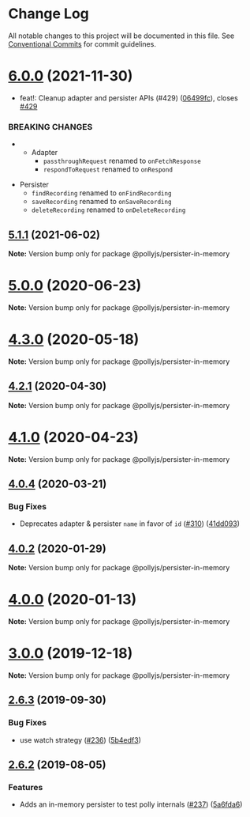 # Change Log

All notable changes to this project will be documented in this file.
See [Conventional Commits](https://conventionalcommits.org) for commit guidelines.

# [6.0.0](https://github.com/netflix/pollyjs/compare/v5.2.0...v6.0.0) (2021-11-30)


* feat!: Cleanup adapter and persister APIs (#429) ([06499fc](https://github.com/netflix/pollyjs/commit/06499fc2d85254b3329db2bec770d173ed32bca0)), closes [#429](https://github.com/netflix/pollyjs/issues/429)


### BREAKING CHANGES

* - Adapter
	- `passthroughRequest` renamed to `onFetchResponse`
	- `respondToRequest` renamed to `onRespond`

- Persister
	- `findRecording` renamed to `onFindRecording`
	- `saveRecording` renamed to `onSaveRecording`
	- `deleteRecording` renamed to `onDeleteRecording`





## [5.1.1](https://github.com/netflix/pollyjs/tree/master/packages/@pollyjs/persister-in-memory/compare/v5.1.0...v5.1.1) (2021-06-02)

**Note:** Version bump only for package @pollyjs/persister-in-memory





# [5.0.0](https://github.com/netflix/pollyjs/tree/master/packages/@pollyjs/persister-in-memory/compare/v4.3.0...v5.0.0) (2020-06-23)

**Note:** Version bump only for package @pollyjs/persister-in-memory





# [4.3.0](https://github.com/netflix/pollyjs/tree/master/packages/@pollyjs/persister-in-memory/compare/v4.2.1...v4.3.0) (2020-05-18)

**Note:** Version bump only for package @pollyjs/persister-in-memory





## [4.2.1](https://github.com/netflix/pollyjs/tree/master/packages/@pollyjs/persister-in-memory/compare/v4.2.0...v4.2.1) (2020-04-30)

**Note:** Version bump only for package @pollyjs/persister-in-memory





# [4.1.0](https://github.com/netflix/pollyjs/tree/master/packages/@pollyjs/persister-in-memory/compare/v4.0.4...v4.1.0) (2020-04-23)

**Note:** Version bump only for package @pollyjs/persister-in-memory





## [4.0.4](https://github.com/netflix/pollyjs/tree/master/packages/@pollyjs/persister-in-memory/compare/v4.0.3...v4.0.4) (2020-03-21)


### Bug Fixes

* Deprecates adapter & persister `name` in favor of `id` ([#310](https://github.com/netflix/pollyjs/tree/master/packages/@pollyjs/persister-in-memory/issues/310)) ([41dd093](https://github.com/netflix/pollyjs/tree/master/packages/@pollyjs/persister-in-memory/commit/41dd093))





## [4.0.2](https://github.com/netflix/pollyjs/tree/master/packages/@pollyjs/persister-in-memory/compare/v4.0.1...v4.0.2) (2020-01-29)

**Note:** Version bump only for package @pollyjs/persister-in-memory





# [4.0.0](https://github.com/netflix/pollyjs/tree/master/packages/@pollyjs/persister-in-memory/compare/v3.0.2...v4.0.0) (2020-01-13)

**Note:** Version bump only for package @pollyjs/persister-in-memory





# [3.0.0](https://github.com/netflix/pollyjs/tree/master/packages/@pollyjs/persister-in-memory/compare/v2.7.0...v3.0.0) (2019-12-18)

**Note:** Version bump only for package @pollyjs/persister-in-memory





## [2.6.3](https://github.com/netflix/pollyjs/tree/master/packages/@pollyjs/persister-in-memory/compare/v2.6.2...v2.6.3) (2019-09-30)


### Bug Fixes

* use watch strategy ([#236](https://github.com/netflix/pollyjs/tree/master/packages/@pollyjs/persister-in-memory/issues/236)) ([5b4edf3](https://github.com/netflix/pollyjs/tree/master/packages/@pollyjs/persister-in-memory/commit/5b4edf3))





## [2.6.2](https://github.com/netflix/pollyjs/tree/master/packages/@pollyjs/persister-in-memory/compare/v2.6.1...v2.6.2) (2019-08-05)


### Features

* Adds an in-memory persister to test polly internals ([#237](https://github.com/netflix/pollyjs/tree/master/packages/@pollyjs/persister-in-memory/issues/237)) ([5a6fda6](https://github.com/netflix/pollyjs/tree/master/packages/@pollyjs/persister-in-memory/commit/5a6fda6))
